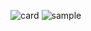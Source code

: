 ![card][card]
![sample](https://playbadges.pavi2410.me/badge/full?id=com.koreainvestment.vietnam)

[card]: https://PlayBadges.pavi2410.me/badge/full?id=com.koreainvestment.vietnam

